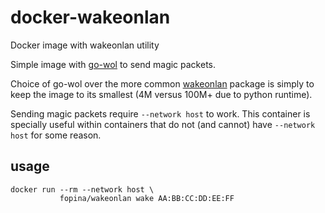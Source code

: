 # docker-wakeonlan
Docker image with wakeonlan utility

Simple image with [go-wol](https://github.com/sabhiram/go-wol/) to send magic packets.

Choice of go-wol over the more common [wakeonlan](https://pypi.org/project/wakeonlan/) package is simply to keep the image to its smallest (4M versus 100M+ due to python runtime).

Sending magic packets require `--network host` to work. This container is specially useful within containers that do not (and cannot) have  `--network host` for some reason.

## usage

```
docker run --rm --network host \
           fopina/wakeonlan wake AA:BB:CC:DD:EE:FF
```
